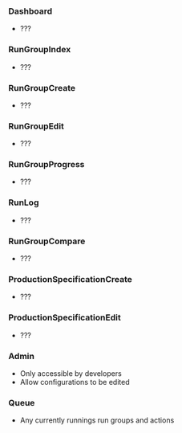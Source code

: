 ### Dashboard
- ???
### RunGroupIndex
- ???
### RunGroupCreate
- ???
### RunGroupEdit
- ???
### RunGroupProgress
- ???
### RunLog
- ???
### RunGroupCompare
- ???
### ProductionSpecificationCreate
- ???
### ProductionSpecificationEdit
- ???
### Admin
- Only accessible by developers
- Allow configurations to be edited
### Queue
- Any currently runnings run groups and actions